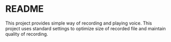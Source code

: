 # README

This project provides simple way of recording and playing voice. This project uses standard settings to optimize size of recorded file and maintain quality of recording.




